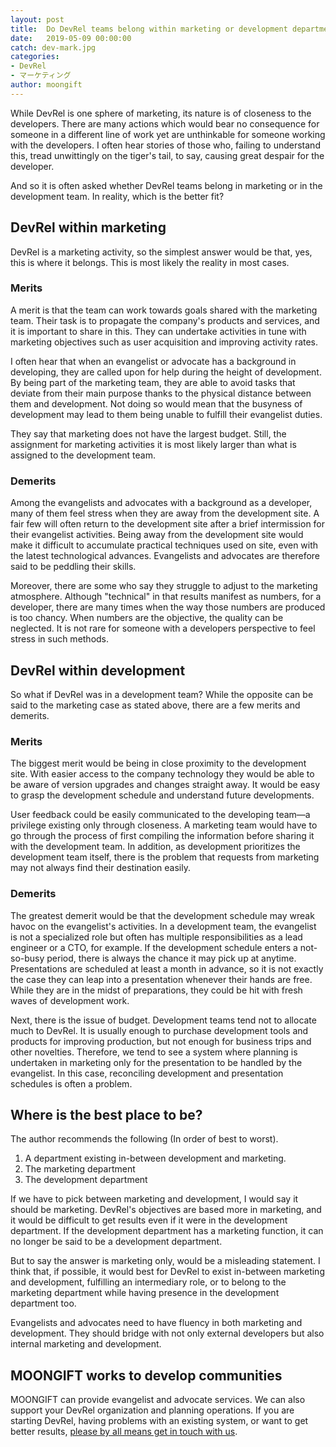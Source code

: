 ```yaml
---
layout: post
title:  Do DevRel teams belong within marketing or development departments? 
date:   2019-05-09 00:00:00
catch: dev-mark.jpg
categories:
- DevRel
- マーケティング
author: moongift
---
```


While DevRel is one sphere of marketing, its nature is of closeness to the developers. There are many actions which would bear no consequence for someone in a different line of work yet are unthinkable for someone working with the developers. I often hear stories of those who, failing to understand this, tread unwittingly on the tiger's tail, to say, causing great despair for the developer.

And so it is often asked whether DevRel teams belong in marketing or in the development team. In reality, which is the better fit?

## DevRel within marketing 

DevRel is a marketing activity, so the simplest answer would be that, yes, this is where it belongs. This is most likely the reality in most cases.

### Merits

A merit is that the team can work towards goals shared with the marketing team. Their task is to propagate the company's products and services, and it is important to share in this. They can undertake activities in tune with marketing objectives such as user acquisition and improving activity rates.

I often hear that when an evangelist or advocate has a background in developing, they are called upon for help during the height of development. By being part of the marketing team, they are able to avoid tasks that deviate from their main purpose thanks to the physical distance between them and development. Not doing so would mean that the busyness of development may lead to them being unable to fulfill their evangelist duties.  

They say that marketing does not have the largest budget. Still, the assignment for marketing activities it is most likely larger than what is assigned to the development team.

### Demerits 

Among the evangelists and advocates with a background as a developer, many of them feel stress when they are away from the development site. A fair few will often return to the development site after a brief intermission for their evangelist activities. Being away from the development site would make it difficult to accumulate practical techniques used on site, even with the latest technological advances. Evangelists and advocates are therefore said to be peddling their skills. 

Moreover, there are some who say they struggle to adjust to the marketing atmosphere. Although "technical" in that results manifest as numbers, for a developer, there are many times when the way those numbers are produced is too chancy. When numbers are the objective, the quality can be neglected. It is not rare for someone with a developers perspective to feel stress in such methods.

## DevRel within development

So what if DevRel was in a development team? While the opposite can be said to the marketing case as stated above, there are a few merits and demerits.  

### Merits

The biggest merit would be being in close proximity to the development site. With easier access to the company technology they would be able to be aware of version upgrades and changes straight away. It would be easy to grasp the development schedule and understand future developments.

User feedback could be easily communicated to the developing team—a privilege existing only through closeness. A marketing team would have to go through the process of first compiling the information before sharing it with the development team. In addition, as development prioritizes the development team itself, there is the problem that requests from marketing may not always find their destination easily.

### Demerits

The greatest demerit would be that the development schedule may wreak havoc on the evangelist's activities. In a development team, the evangelist is not a specialized role but often has multiple responsibilities as a lead engineer or a CTO, for example. If the development schedule enters a not-so-busy period, there is always the chance it may pick up at anytime. Presentations are scheduled at least a month in advance, so it is not exactly the case they can leap into a presentation whenever their hands are free. While they are in the midst of preparations, they could be hit with fresh waves of development work.

Next, there is the issue of budget. Development teams tend not to allocate much to DevRel. It is usually enough to purchase development tools and products for improving production, but not enough for business trips and other novelties. Therefore, we tend to see a system where planning is undertaken in marketing only for the presentation to be handled by the evangelist. In this case, reconciling development and presentation schedules is often a problem.

## Where is the best place to be?

The author recommends the following (In order of best to worst).

1. A department existing in-between development and marketing.
2. The marketing department
3. The development department

If we have to pick between marketing and development, I would say it should be marketing. DevRel's objectives are based more in marketing, and it would be difficult to get results even if it were in the development department. If the development department has a marketing function, it can no longer be said to be a development department.

But to say the answer is marketing only, would be a misleading statement. I think that, if possible, it would best for DevRel to exist in-between marketing and development, fulfilling an intermediary role, or to belong to the marketing department while having presence in the development department too.

Evangelists and advocates need to have fluency in both marketing and development. They should bridge with not only external developers but also internal marketing and development. 

## MOONGIFT works to develop communities

MOONGIFT can provide evangelist and advocate services. We can also support your DevRel organization and planning operations. If you are starting DevRel, having problems with an existing system, or want to get better results, [please by all means get in touch with us](/contact).
